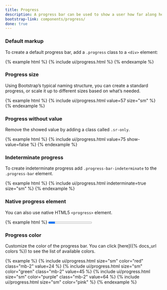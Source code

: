 ```yaml
---
title: Progress
description: A progress bar can be used to show a user how far along he is in a process.
bootstrap-link: components/progress/
done: true
---
```


### Default markup

To create a default progress bar, add a `.progress` class to a `<div>` element:

{% example html %}
{% include ui/progress.html %}
{% endexample %}

### Progress size

Using Bootstrap’s typical naming structure, you can create a standard progress, or scale it up to different sizes based on what’s needed.

{% example html %}
{% include ui/progress.html value=57 size="sm" %}
{% endexample %}

### Progress without value

Remove the showed value by adding a class called `.sr-only`.

{% example html %}
{% include ui/progress.html value=75 show-value=false %}
{% endexample %}

### Indeterminate progress

To create indeterminate progress add `.progress-bar-indeterminate` to the `.progress-bar` element.

{% example html %}
{% include ui/progress.html indeterminate=true size="sm" %}
{% endexample %}

### Native progress element

You can also use native HTML5 `<progress>` element.

{% example html %}
<progress class="progress progress-sm" value="15" max="100"/>
{% endexample %}

### Progress color

Customize the color of the progress bar. You can click [here]({% docs_url colors %}) to see the list of available colors.

{% example %}
{% include ui/progress.html size="sm" color="red" class="mb-2" value=24 %} 
{% include ui/progress.html size="sm" color="green" class="mb-2" value=45 %} 
{% include ui/progress.html size="sm" color="purple" class="mb-2" value=64 %} 
{% include ui/progress.html size="sm" color="pink" %} 
{% endexample %}
